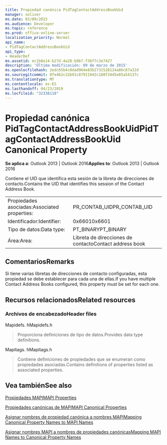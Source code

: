 ```yaml
---
title: Propiedad canónica PidTagContactAddressBookUid
manager: soliver
ms.date: 03/09/2015
ms.audience: Developer
ms.topic: reference
ms.prod: office-online-server
localization_priority: Normal
api_name:
- PidTagContactAddressBookUid
api_type:
- HeaderDef
ms.assetid: ec1b8e14-b27d-4a28-b9b7-f36f7c3e7427
description: 'Última modificación: 09 de marzo de 2015'
ms.openlocfilehash: 2edc65b4c0dad964e83b2731528124a86c87a32d
ms.sourcegitcommit: 8fe462c32b91c87911942c188f3445e85a54137c
ms.translationtype: MT
ms.contentlocale: es-ES
ms.lasthandoff: 04/23/2019
ms.locfileid: "32338118"
---
```

# <a name="pidtagcontactaddressbookuid-canonical-property"></a><span data-ttu-id="73b53-103">Propiedad canónica PidTagContactAddressBookUid</span><span class="sxs-lookup"><span data-stu-id="73b53-103">PidTagContactAddressBookUid Canonical Property</span></span>

  
  
<span data-ttu-id="73b53-104">**Se aplica a**: Outlook 2013 | Outlook 2016</span><span class="sxs-lookup"><span data-stu-id="73b53-104">**Applies to**: Outlook 2013 | Outlook 2016</span></span> 
  
<span data-ttu-id="73b53-105">Contiene el UID que identifica esta sesión de la libreta de direcciones de contacto.</span><span class="sxs-lookup"><span data-stu-id="73b53-105">Contains the UID that identifies this session of the Contact Address Book.</span></span>
  
|||
|:-----|:-----|
|<span data-ttu-id="73b53-106">Propiedades asociadas:</span><span class="sxs-lookup"><span data-stu-id="73b53-106">Associated properties:</span></span>  <br/> |<span data-ttu-id="73b53-107">PR_CONTAB_UID</span><span class="sxs-lookup"><span data-stu-id="73b53-107">PR_CONTAB_UID</span></span>  <br/> |
|<span data-ttu-id="73b53-108">Identificador:</span><span class="sxs-lookup"><span data-stu-id="73b53-108">Identifier:</span></span>  <br/> |<span data-ttu-id="73b53-109">0x6601</span><span class="sxs-lookup"><span data-stu-id="73b53-109">0x6601</span></span>  <br/> |
|<span data-ttu-id="73b53-110">Tipo de datos:</span><span class="sxs-lookup"><span data-stu-id="73b53-110">Data type:</span></span>  <br/> |<span data-ttu-id="73b53-111">PT_BINARY</span><span class="sxs-lookup"><span data-stu-id="73b53-111">PT_BINARY</span></span>  <br/> |
|<span data-ttu-id="73b53-112">Área:</span><span class="sxs-lookup"><span data-stu-id="73b53-112">Area:</span></span>  <br/> |<span data-ttu-id="73b53-113">Libreta de direcciones de contacto</span><span class="sxs-lookup"><span data-stu-id="73b53-113">Contact address book</span></span>  <br/> |
   
## <a name="remarks"></a><span data-ttu-id="73b53-114">Comentarios</span><span class="sxs-lookup"><span data-stu-id="73b53-114">Remarks</span></span>

<span data-ttu-id="73b53-115">Si tiene varias libretas de direcciones de contacto configuradas, esta propiedad se debe establecer para cada una de ellas.</span><span class="sxs-lookup"><span data-stu-id="73b53-115">If you have multiple Contact Address Books configured, this property must be set for each one.</span></span> 
  
## <a name="related-resources"></a><span data-ttu-id="73b53-116">Recursos relacionados</span><span class="sxs-lookup"><span data-stu-id="73b53-116">Related resources</span></span>

### <a name="header-files"></a><span data-ttu-id="73b53-117">Archivos de encabezado</span><span class="sxs-lookup"><span data-stu-id="73b53-117">Header files</span></span>

<span data-ttu-id="73b53-118">Mapidefs. h</span><span class="sxs-lookup"><span data-stu-id="73b53-118">Mapidefs.h</span></span>
  
> <span data-ttu-id="73b53-119">Proporciona definiciones de tipo de datos.</span><span class="sxs-lookup"><span data-stu-id="73b53-119">Provides data type definitions.</span></span>
    
<span data-ttu-id="73b53-120">Mapitags. h</span><span class="sxs-lookup"><span data-stu-id="73b53-120">Mapitags.h</span></span>
  
> <span data-ttu-id="73b53-121">Contiene definiciones de propiedades que se enumeran como propiedades asociadas.</span><span class="sxs-lookup"><span data-stu-id="73b53-121">Contains definitions of properties listed as associated properties.</span></span>
    
## <a name="see-also"></a><span data-ttu-id="73b53-122">Vea también</span><span class="sxs-lookup"><span data-stu-id="73b53-122">See also</span></span>



[<span data-ttu-id="73b53-123">Propiedades MAPI</span><span class="sxs-lookup"><span data-stu-id="73b53-123">MAPI Properties</span></span>](mapi-properties.md)
  
[<span data-ttu-id="73b53-124">Propiedades canónicas de MAPI</span><span class="sxs-lookup"><span data-stu-id="73b53-124">MAPI Canonical Properties</span></span>](mapi-canonical-properties.md)
  
[<span data-ttu-id="73b53-125">Asignar nombres de propiedad canónica a nombres MAPI</span><span class="sxs-lookup"><span data-stu-id="73b53-125">Mapping Canonical Property Names to MAPI Names</span></span>](mapping-canonical-property-names-to-mapi-names.md)
  
[<span data-ttu-id="73b53-126">Asignar nombres MAPI a nombres de propiedades canónicas</span><span class="sxs-lookup"><span data-stu-id="73b53-126">Mapping MAPI Names to Canonical Property Names</span></span>](mapping-mapi-names-to-canonical-property-names.md)


